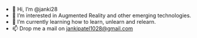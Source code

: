 - 👋 Hi, I’m @janki28
- 👀 I’m interested in Augmented Reality and other emerging technologies.
- 🌱 I’m currently learning how to learn, unlearn and relearn.
- 📫 Drop me a mail on jankipatel1028@gmail.com 

<!---
janki28/janki28 is a ✨ special ✨ repository because its `README.md` (this file) appears on your GitHub profile.
You can click the Preview link to take a look at your changes.
--->
